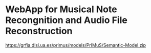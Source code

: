 # WebApp for Musical Note Recongnition and Audio File Reconstruction
https://grfia.dlsi.ua.es/primus/models/PrIMuS/Semantic-Model.zip
